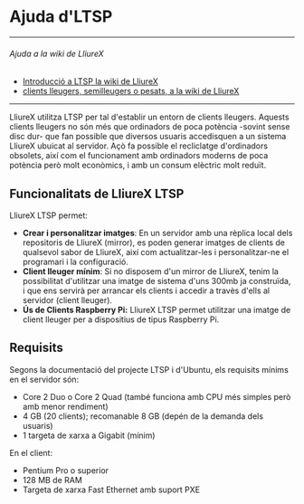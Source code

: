 # Ajuda d'LTSP

___
###### Ajuda a la wiki de LliureX
* <a href="http://wiki.lliurex.net/tiki-index.php?page=LMD_va" target="_blank">Introducció a LTSP la wiki de LliureX</a>
* <a href="http://wiki.lliurex.net/tiki-index.php?page=Tipus+de+clients" target="_blank">clients lleugers, semilleugers o pesats, a la wiki de LliureX</a>
___



LliureX utilitza LTSP per tal d'establir un entorn de clients lleugers. Aquests clients lleugers no són més que ordinadors de poca potència -sovint sense disc dur- que fan possible que diversos usuaris accedisquen a un sistema LliureX ubuicat al servidor. Açò fa possible el recliclatge d'ordinadors obsolets, així com el funcionament amb ordinadors moderns de poca potència però molt econòmics, i amb un consum elèctric molt reduït.


## Funcionalitats de LliureX LTSP
 
LliureX LTSP permet:

* **Crear i personalitzar imatges**: En un servidor amb una rèplica local dels repositoris de LliureX (mirror), es poden generar imatges de clients de qualsevol sabor de LliureX, així com actualitzar-les i personalitzar-ne el programari i la configuració.
* **Client lleuger mínim**: Si no disposem d'un mirror de LliureX, tenim la possibilitat d'utilitzar una imatge de sistema d'uns 300mb ja construïda, i que ens servirà per arrancar els clients i accedir a travès d'ells al servidor (client lleuger).
* **Ús de Clients Raspberry Pi:** LliureX LTSP permet utilitzar una imatge de client lleuger per a dispositius de tipus Raspberry Pi.

## Requisits

Segons la documentació del projecte LTSP i d'Ubuntu, els requisits mínims en el servidor són:

* Core 2 Duo o Core 2 Quad (també funciona amb CPU més simples però amb menor rendiment)
* 4 GB (20 clients); recomanable 8 GB (depén de la demanda dels usuaris)
* 1 targeta de xarxa a Gigabit (mínim) 

En el client:

* Pentium Pro o superior
* 128 MB de RAM
* Targeta de xarxa Fast Ethernet amb suport PXE